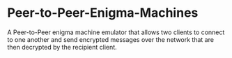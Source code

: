 # Peer-to-Peer-Enigma-Machines

A Peer-to-Peer enigma machine emulator that allows two clients to connect to one another and send encrypted messages over the network that are then decrypted by 
the recipient client.
